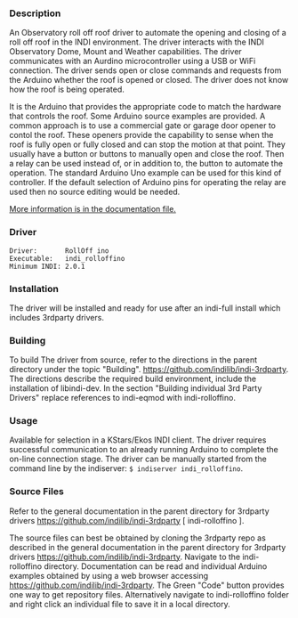 ### Description

An Observatory roll off roof driver to automate the opening and closing of a roll off roof in the INDI environment. The driver interacts with the INDI Observatory Dome, Mount and Weather capabilities. The driver communicates with an Aurdino microcontroller using a USB or WiFi connection. The driver sends open or close commands and requests from the Arduino whether the roof is opened or closed. The driver does not know how the roof is being operated.

It is the Arduino that provides the appropriate code to match the hardware that controls the roof. Some Arduino source examples are provided. A common approach is to use a commercial gate or garage door opener to contol the roof. These openers provide the capability to sense when the roof is fully open or fully closed and can stop the motion at that point. They usually have a button or buttons to manually open and close the roof. Then a relay can be used instead of, or in addition to, the button to automate the operation. The standard Arduino Uno example can be used for this kind of controller. If the default selection of Arduino pins for operating the relay are used then no source editing would be needed.

[More information is in the documentation file.](doc/rolloffino.md)

### Driver
```
Driver:       RollOff ino
Executable:   indi_rolloffino
Minimum INDI: 2.0.1
```

### Installation

The driver will be installed and ready for use after an indi-full install which includes 3rdparty drivers.

### Building

To build The driver from source, refer to the directions in the parent directory under the topic "Building".  https://github.com/indilib/indi-3rdparty. The directions describe the required build environment, include the installation of libindi-dev. In the section "Building individual 3rd Party Drivers" replace references to indi-eqmod with indi-rolloffino. 

### Usage

Available for selection in a KStars/Ekos INDI client. The driver requires successful communication to an already running Arduino to complete the on-line connection stage. The driver can be manually started from the command line by the indiserver:
`$ indiserver indi_rolloffino`.

### Source Files

Refer to the general documentation in the parent directory for 3rdparty drivers https://github.com/indilib/indi-3rdparty [ indi-rolloffino ].

The source files can best be obtained by cloning the 3rdparty repo as described in the general documentation in the parent directory for 3rdparty drivers https://github.com/indilib/indi-3rdparty. Navigate to the indi-rolloffino directory. Documentation can be read and individual Arduino examples obtained by using a web browser accessing https://github.com/indilib/indi-3rdparty. The Green "Code" button provides one way to get repository files. Alternatively navigate to indi-rolloffino folder and right click an individual file to save it in a local directory.
